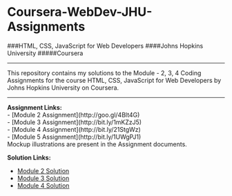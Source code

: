 # Coursera-WebDev-JHU-Assignments

###HTML, CSS, JavaScript for Web Developers
####Johns Hopkins University
#####Coursera
<hr>
This repository contains my solutions to the Module - 2, 3, 4 Coding Assignments for the course HTML, CSS, JavaScript for Web Developers by Johns Hopkins University on Coursera. <br>

<hr>
<b>Assignment Links:</b> <br>
- [Module 2 Assignment](http://goo.gl/4Blt4G) <br>
- [Module 3 Assignment](http://bit.ly/1mKZzJ5) <br>
- [Module 4 Assignment](http://bit.ly/21StgWz) <br>
- [Module 5 Assignment](http://bit.ly/1UWgPJ1) <br>
Mockup illustrations are present in the Assignment documents.
<br>

<b>Solution Links:</b> <br>
- [Module 2 Solution](http://gouravsahaa.github.io/Coursera-WebDev-JHU-Assignments/module-2-solution/index.html) <br>
- [Module 3 Solution](http://gouravsahaa.github.io/Coursera-WebDev-JHU-Assignments/module-3-solution/index.html) <br>
- [Module 4 Solution](http://gouravsahaa.github.io/Coursera-WebDev-JHU-Assignments/module-4-solution/index.html) <br>
